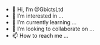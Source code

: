- 👋 Hi, I’m @GbictsLtd
- 👀 I’m interested in ...
- 🌱 I’m currently learning ...
- 💞️ I’m looking to collaborate on ...
- 📫 How to reach me ...

<!---
GbictsLtd/GbictsLtd is a ✨ special ✨ repository because its `README.md` (this file) appears on your GitHub profile.
You can click the Preview link to take a look at your changes.
--->
